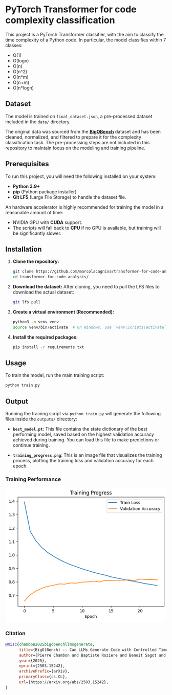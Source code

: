 # PyTorch Transformer for code complexity classification

This project is a PyTorch Transformer classifier, with the aim to classify the time complexity of a Python code. 
In particular, the model classifies within 7 classes:
- O(1)
- O(logn)
- O(n)
- O(n^2)
- O(n*m)
- O(n+m)
- O(n*logn)

## Dataset

The model is trained on `final_dataset.json`, a pre-processed dataset included in the `data/` directory.

The original data was sourced from the [**BigOBench**](https://huggingface.co/datasets/facebook/BigOBench) dataset and has been cleaned, normalized, and filtered to prepare it for the complexity classification task. 
The pre-processing steps are not included in this repository to maintain focus on the modeling and training pipeline.

## Prerequisites

To run this project, you will need the following installed on your system:

* **Python 3.9+**
* **pip** (Python package installer)
* **Git LFS** (Large File Storage) to handle the dataset file.

An hardware accelerator is highly recommended for training the model in a reasonable amount of time:
* NVIDIA GPU with **CUDA** support.
* The scripts will fall back to **CPU** if no GPU is available, but training will be significantly slower.

## Installation

1.  **Clone the repository:**
    ```bash
    git clone https://github.com/marcolacagnina/transformer-for-code-analysis.git
    cd transformer-for-code-analysis/
    ```

2.  **Download the dataset:**
    After cloning, you need to pull the LFS files to download the actual dataset:
    ```bash
    git lfs pull
    ```

3.  **Create a virtual environment (Recommended):**
    ```bash
    python3 -m venv venv
    source venv/bin/activate  # On Windows, use `venv\Scripts\activate`
    ```

4.  **Install the required packages:**
    ```bash
    pip install -r requirements.txt
    ```

## Usage

To train the model, run the main training script:
```bash
python train.py
```

## Output
Running the training script via `python train.py` will generate the following files inside the `outputs/` directory:

* **`best_model.pt`**: This file contains the state dictionary of the best performing model, saved based on the highest validation accuracy achieved during training. You can load this file to make predictions or continue training.

* **`training_progress.png`**: This is an image file that visualizes the training process, plotting the training loss and validation accuracy for each epoch.

### Training Performance

![Training Progress](outputs/training_progress.png)

### Citation

```bibtex
@misc{chambon2025bigobenchllmsgenerate,
      title={BigO(Bench) -- Can LLMs Generate Code with Controlled Time and Space Complexity?}, 
      author={Pierre Chambon and Baptiste Roziere and Benoit Sagot and Gabriel Synnaeve},
      year={2025},
      eprint={2503.15242},
      archivePrefix={arXiv},
      primaryClass={cs.CL},
      url={https://arxiv.org/abs/2503.15242}, 
}
